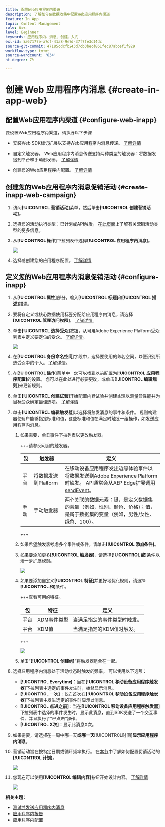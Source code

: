 ```yaml
---
title: 配置Web应用程序内渠道
description: 了解如何在数据收集中配置Web应用程序内渠道
feature: In App
topic: Content Management
role: User
level: Beginner
keywords: 应用程序内、消息、创建、入门
exl-id: 5a67177e-a7cf-41a8-9e7d-37f7fe3d34dc
source-git-commit: 47185cdcfb243d7cb3becd861fec87abcef1f929
workflow-type: tm+mt
source-wordcount: '634'
ht-degree: 7%

---
```


# 创建 Web 应用程序内消息 {#create-in-app-web}

## 配置Web应用程序内渠道 {#configure-web-inapp}

要设置Web应用程序内渠道，请执行以下步骤：

* 安装Web SDK标记扩展以支持Web应用程序内消息传递。 [了解详情](https://experienceleague.adobe.com/docs/experience-platform/tags/extensions/client/web-sdk/web-sdk-extension-configuration.html?lang=en)

* 自定义触发器。 Web应用程序内消息传送支持两种类型的触发器：将数据发送到平台和手动触发器。 [了解详情](https://experienceleague.adobe.com/docs/experience-platform/edge/personalization/ajo/web-in-app-messaging.html)

* 创建您的Web应用程序内配置。 [了解详情](inapp-configuration.md)

## 创建您的Web应用程序内消息促销活动 {#create-inapp-web-campaign}

1. 访问&#x200B;**[!UICONTROL 营销活动]**&#x200B;菜单，然后单击&#x200B;**[!UICONTROL 创建营销活动]**。

1. 选择您的活动执行类型：已计划或API触发。 在[此页面](../campaigns/create-campaign.md#campaigntype)上了解有关营销活动类型的更多信息。

1. 从&#x200B;**[!UICONTROL 操作]**&#x200B;下拉列表中选择&#x200B;**[!UICONTROL 应用程序内消息]**。

   ![](assets/in_app_web_surface_1.png)

1. 选择或创建您的应用程序配置。 [了解详情](inapp-configuration.md#channel-prerequisites)

## 定义您的Web应用程序内消息促销活动 {#configure-inapp}

1. 从&#x200B;**[!UICONTROL 属性]**&#x200B;部分，输入&#x200B;**[!UICONTROL 标题]**&#x200B;和&#x200B;**[!UICONTROL 描述]**&#x200B;描述。

1. 要将自定义或核心数据使用标签分配给应用程序内消息，请选择&#x200B;**[!UICONTROL 管理访问权限]**。 [了解详情](../administration/object-based-access.md)。

1. 单击&#x200B;**[!UICONTROL 选择受众]**&#x200B;按钮，从可用Adobe Experience Platform受众列表中定义要定位的受众。 [了解详情](../audience/about-audiences.md)。

   ![](assets/in_app_web_surface_5.png)

1. 在&#x200B;**[!UICONTROL 身份命名空间]**&#x200B;字段中，选择要使用的命名空间，以便识别所选受众中的个人。 [了解详情](../event/about-creating.md#select-the-namespace)。

1. 在&#x200B;**[!UICONTROL 操作]**&#x200B;菜单中，您可以找到以前配置为&#x200B;**[!UICONTROL 应用程序配置]**&#x200B;的设置。 您可以在此处进行必要更改，或单击&#x200B;**[!UICONTROL 编辑规则]**&#x200B;来更新规则。

1. 单击&#x200B;**[!UICONTROL 创建试验]**&#x200B;开始配置内容试验并创建处理以测量其性能并为目标受众确定最佳选项。 [了解详情](../content-management/content-experiment.md)

1. 单击&#x200B;**[!UICONTROL 编辑触发器]**&#x200B;以选择将触发消息的事件和条件。 规则构建器使用户能够指定标准和值，这些标准和值在满足时触发一组操作，如发送应用程序内消息。

   1. 如果需要，单击事件下拉列表以更改触发器。

      +++请参阅可用的触发器。

      | 包 | 触发器 | 定义 |
      |---|---|---|
      | 平台 | 将数据发送到Platform | 在移动设备应用程序发出边缘体验事件以将数据发送到Adobe Experience Platform时触发。 API通常会从AEP Edge扩展调用[sendEvent](https://developer.adobe.com/client-sdks/documentation/edge-network/api-reference/#sendevent)。 |
      | 手动 | 手动触发器 | 两个关联的数据元素：键，是定义数据集的常量（例如，性别、颜色、价格）；值，是属于数据集的变量（例如，男性/女性、绿色、100）。 |

      +++

   1. 如果希望触发器考虑多个事件或条件，请单击&#x200B;**[!UICONTROL 添加条件]**。

   1. 如果要添加更多&#x200B;**[!UICONTROL 触发器]**，请选择&#x200B;**[!UICONTROL 或]**&#x200B;条件以进一步扩展规则。

      ![](assets/in_app_web_surface_8.png)

   1. 如果要添加自定义&#x200B;**[!UICONTROL 特征]**&#x200B;并更好地优化规则，请选择&#x200B;**[!UICONTROL 和]**&#x200B;条件。

      +++查看可用的特征。

      | 包 | 特征 | 定义 |
      |---|---|---|
      | 平台 | XDM事件类型 | 当满足指定的事件类型时触发。 |
      | 平台 | XDM值 | 当满足指定的XDM值时触发。 |

      +++

      ![](assets/in_app_web_surface_9.png)

   1. 单击“**[!UICONTROL 创建组]**”将触发器组合在一起。

1. 选择应用程序内消息处于活动状态时触发的频率。 可以使用以下选项：

   * **[!UICONTROL Everytime]**：当在&#x200B;**[!UICONTROL 移动设备应用程序触发器]**&#x200B;下拉列表中选定的事件发生时，始终显示消息。
   * **[!UICONTROL 一次]**：仅在首次在&#x200B;**[!UICONTROL 移动设备应用程序触发器]**&#x200B;下拉列表中发生选定的事件时显示此消息。
   * **[!UICONTROL 点进之前]**：当在&#x200B;**[!UICONTROL 移动设备应用程序触发器]**&#x200B;下拉列表中选择的事件发生时，显示此消息，直到SDK发送了一个交互事件，并且执行了“已点击”操作。
   * **[!UICONTROL X次]**：显示此消息X次。

1. 如果需要，请选择在一周中哪一天&#x200B;**或哪一天**&#x200B;[!UICONTROL &#x200B;时间&#x200B;]&#x200B;**显示应用程序内消息。**

1. 营销活动旨在按特定日期或循环频率执行。 在[本节](../campaigns/create-campaign.md#schedule)中了解如何配置促销活动的&#x200B;**[!UICONTROL 计划]**。

   ![](assets/in_app_web_surface_6.png)

1. 您现在可以使用&#x200B;**[!UICONTROL 编辑内容]**&#x200B;按钮开始设计内容。 [了解详情](design-in-app.md)

   ![](assets/in_app_web_surface_7.png)

**相关主题：**

* [测试并发送应用程序内消息](send-in-app.md)
* [应用程序内报告](../reports/campaign-global-report-cja-inapp.md)
* [应用程序内配置](inapp-configuration.md)
